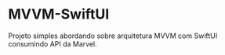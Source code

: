 # MVVM-SwiftUI
Projeto simples abordando sobre arquitetura MVVM com SwiftUI consumindo API da Marvel.
